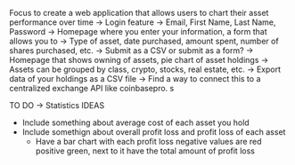 Focus to create a web application that allows users to chart their asset performance over time
-> Login feature
    -> Email, First Name, Last Name, Password
-> Homepage where you enter your information, a form that allows you to
    -> Type of asset, date purchased, amount spent, number of shares purchased, etc. 
    -> Submit as a CSV or submit as a form?
-> Homepage that shows owning of assets, pie chart of asset holdings
-> Assets can be grouped by class, crypto, stocks, real estate, etc.
-> Export data of your holdings as a CSV file 
-> Find a way to connect this to a centralized exchange API like coinbasepro. s



TO DO
-> Statistics 
IDEAS
- Include something about average cost of each asset you hold
- Include somethign about overall profit loss and profit loss of each asset
    -  Have a bar chart with each profit loss negative values are red positive green, next to it have the total amount of profit loss